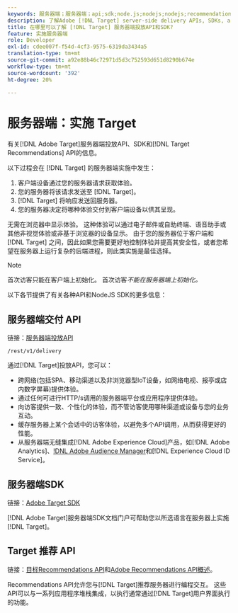 ```yaml
---
keywords: 服务器端；服务器端；api;sdk;node.js;nodejs;nodejs;recommendations api;api:api
description: 了解Adobe [!DNL Target] server-side delivery APIs, SDKs, and [!DNL Target] Recommendations API。
title: 在哪里可以了解 [!DNL Target] 服务器端投放API和SDK?
feature: 实施服务器端
role: Developer
exl-id: cdee007f-f54d-4cf3-9575-6319da3434a5
translation-type: tm+mt
source-git-commit: a92e88b46c72971d5d3c752593d651d8290b674e
workflow-type: tm+mt
source-wordcount: '392'
ht-degree: 20%

---
```


# 服务器端：实施 Target

有关[!DNL Adobe Target]服务器端投放API、SDK和[!DNL Target Recommendations] API的信息。

以下过程会在 [!DNL Target] 的服务器端实施中发生：

1. 客户端设备通过您的服务器请求获取体验。
1. 您的服务器将该请求发送至 [!DNL Target]。
1. [!DNL Target] 将响应发送回服务器。
1. 您的服务器决定将哪种体验交付到客户端设备以供其呈现。

无需在浏览器中显示体验。 这种体验可以通过电子邮件或自助终端、语音助手或其他非视觉体验或非基于浏览器的设备显示。 由于您的服务器位于客户端和 [!DNL Target] 之间，因此如果您需要更好地控制体验并提高其安全性，或者您希望在服务器上运行复杂的后端进程，则此类实施是最佳选择。

>[!NOTE]
>
>首次访客只能在客户端上初始化。 首次访客&#x200B;*不能在服务器端上初始化。*

以下各节提供了有关各种API和NodeJS SDK的更多信息：

## 服务器端交付 API

链接：[服务器端投放API](https://developers.adobetarget.com/api/delivery-api/)

`/rest/v1/delivery`

通过[!DNL Target]投放API，您可以：

* 跨网络(包括SPA、移动渠道以及非浏览器型IoT设备，如网络电视、报亭或店内数字屏幕)提供体验。
* 通过任何可进行HTTP/s调用的服务器端平台或应用程序提供体验。
* 向访客提供一致、个性化的体验，而不管访客使用哪种渠道或设备与您的业务互动。
* 缓存服务器上某个会话中的访客体验，以避免多个API调用，从而获得更好的性能。
* 从服务器端无缝集成[!DNL Adobe Experience Cloud]产品，如[!DNL Adobe Analytics]、[!DNL Adobe Audience Manager](AAM)和[!DNL Experience Cloud ID Service]。

## 服务器端SDK

链接：[Adobe Target SDK](https://adobetarget-sdks.gitbook.io/docs/)

[!DNL Adobe Target]服务器端SDK文档门户可帮助您以所选语言在服务器上实施[!DNL Target]。

## Target 推荐 API

链接：[目标Recommendations API](https://developers.adobetarget.com/api/recommendations)和[Adobe Recommendations API概述](https://experienceleague.adobe.com/docs/target-learn/recommendations-api-tutorial/recs-api-overview.html)。

Recommendations API允许您与[!DNL Target]推荐服务器进行编程交互。 这些API可以与一系列应用程序堆栈集成，以执行通常通过[!DNL Target]用户界面执行的功能。

